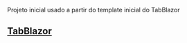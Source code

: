 Projeto inicial usado a partir do template inicial do TabBlazor
## [TabBlazor](https://github.com/joadan/TabBlazor)

